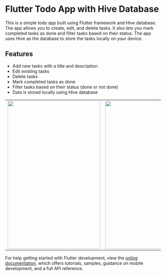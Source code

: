 # Flutter Todo App with Hive Database

This is a simple todo app built using Flutter framework and Hive database. The app allows you to create, edit, and delete tasks. It also lets you mark completed tasks as done and filter tasks based on their status. The app uses Hive as the database to store the tasks locally on your device.

 
## Features
- Add new tasks with a title and description
- Edit existing tasks
- Delete tasks
- Mark completed tasks as done
- Filter tasks based on their status (done or not done)
- Data is stored locally using Hive database

<table>
  <tr>
    <td><img src="https://user-images.githubusercontent.com/71751169/232280030-10730362-892e-4a05-b429-a4515756ac3b.png" width=300 height=480></td>
    <td><img src="https://user-images.githubusercontent.com/71751169/232280007-b2c371a5-d8e1-478b-8fb9-aeeb6db1d317.png" width=300 height=480></td> 
  </tr>
 </table>



For help getting started with Flutter development, view the
[online documentation](https://docs.flutter.dev/), which offers tutorials,
samples, guidance on mobile development, and a full API reference.
